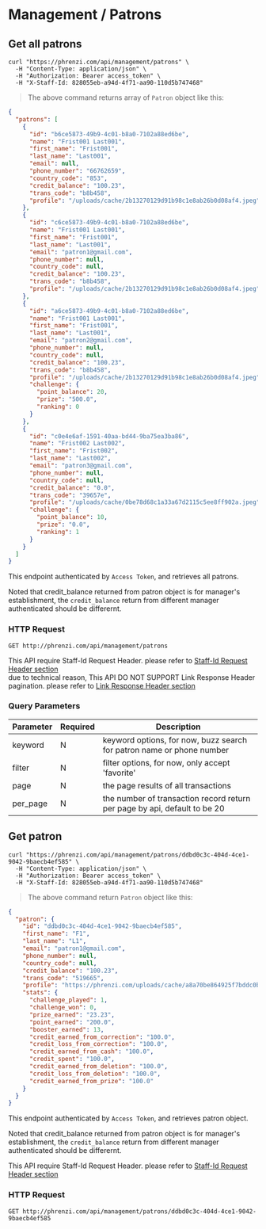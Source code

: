# Management / Patrons

## Get all patrons

```shell
curl "https://phrenzi.com/api/management/patrons" \
  -H "Content-Type: application/json" \
  -H "Authorization: Bearer access_token" \
  -H "X-Staff-Id: 828055eb-a94d-4f71-aa90-110d5b747468"
```

> The above command returns array of `Patron` object like this:

```json
{
  "patrons": [
    {
      "id": "b6ce5873-49b9-4c01-b8a0-7102a88ed6be",
      "name": "Frist001 Last001",
      "first_name": "Frist001",
      "last_name": "Last001",
      "email": null,
      "phone_number": "66762659",
      "country_code": "853",
      "credit_balance": "100.23",
      "trans_code": "b8b458",
      "profile": "/uploads/cache/2b13270129d91b98c1e8ab26b0d08af4.jpeg"
    },
    {
      "id": "c6ce5873-49b9-4c01-b8a0-7102a88ed6be",
      "name": "Frist001 Last001",
      "first_name": "Frist001",
      "last_name": "Last001",
      "email": "patron1@gmail.com",
      "phone_number": null,
      "country_code": null,
      "credit_balance": "100.23",
      "trans_code": "b8b458",
      "profile": "/uploads/cache/2b13270129d91b98c1e8ab26b0d08af4.jpeg"
    },
    {
      "id": "a6ce5873-49b9-4c01-b8a0-7102a88ed6be",
      "name": "Frist001 Last001",
      "first_name": "Frist001",
      "last_name": "Last001",
      "email": "patron2@gmail.com",
      "phone_number": null,
      "country_code": null,
      "credit_balance": "100.23",
      "trans_code": "b8b458",
      "profile": "/uploads/cache/2b13270129d91b98c1e8ab26b0d08af4.jpeg",
      "challenge": {
        "point_balance": 20,
        "prize": "500.0",
        "ranking": 0
      }
    },
    {
      "id": "c0e4e6af-1591-40aa-bd44-9ba75ea3ba86",
      "name": "Frist002 Last002",
      "first_name": "Frist002",
      "last_name": "Last002",
      "email": "patron3@gmail.com",
      "phone_number": null,
      "country_code": null,
      "credit_balance": "0.0",
      "trans_code": "39657e",
      "profile": "/uploads/cache/0be78d68c1a33a67d2115c5ee8ff902a.jpeg",
      "challenge": {
        "point_balance": 10,
        "prize": "0.0",
        "ranking": 1
      }
    }
  ]
}
```

This endpoint authenticated by `Access Token`, and retrieves all patrons.

Noted that credit_balance returned from patron object is for manager's establishment,
the `credit_balance` return from different manager authenticated should be differernt.

### HTTP Request

`GET http://phrenzi.com/api/management/patrons`

<aside class="info">This API require Staff-Id Request Header. please refer to <a
href="#staff-id-request-header">Staff-Id Request Header section</a></aside>

<aside class="info">due to technical reason, This API DO NOT SUPPORT Link Response Header pagination. please refer to <a
href="#link-response-header">Link Response Header section</a></aside>

### Query Parameters

Parameter | Required | Description
--------- | ----------- | ----------
keyword | N | keyword options, for now, buzz search for patron name or phone number
filter | N | filter options, for now, only accept 'favorite'
page | N | the page results of all transactions
per_page | N | the number of transaction record return per page by api, default to be 20

## Get patron

```shell
curl "https://phrenzi.com/api/management/patrons/ddbd0c3c-404d-4ce1-9042-9baecb4ef585" \
  -H "Content-Type: application/json" \
  -H "Authorization: Bearer access_token" \
  -H "X-Staff-Id: 828055eb-a94d-4f71-aa90-110d5b747468"
```

> The above command return `Patron` object like this:

```json
{
  "patron": {
    "id": "ddbd0c3c-404d-4ce1-9042-9baecb4ef585",
    "first_name": "F1",
    "last_name": "L1",
    "email": "patron1@gmail.com",
    "phone_number": null,
    "country_code": null,
    "credit_balance": "100.23",
    "trans_code": "519665",
    "profile": "https://phrenzi.com/uploads/cache/a8a70be864925f7bddc0bcf93fa89986.jpeg",
    "stats": {
      "challenge_played": 1,
      "challenge_won": 0,
      "prize_earned": "23.23",
      "point_earned": "200.0",
      "booster_earned": 13,
      "credit_earned_from_correction": "100.0",
      "credit_loss_from_correction": "100.0",
      "credit_earned_from_cash": "100.0",
      "credit_spent": "100.0",
      "credit_earned_from_deletion": "100.0",
      "credit_loss_from_deletion": "100.0",
      "credit_earned_from_prize": "100.0"
    }
  }
}
```

This endpoint authenticated by `Access Token`, and retrieves patron object.

Noted that credit_balance returned from patron object is for manager's establishment,
the `credit_balance` return from different manager authenticated should be differernt.

<aside class="info">This API require Staff-Id Request Header. please refer to <a
href="#staff-id-request-header">Staff-Id Request Header section</a></aside>

### HTTP Request

`GET http://phrenzi.com/api/management/patrons/ddbd0c3c-404d-4ce1-9042-9baecb4ef585`
